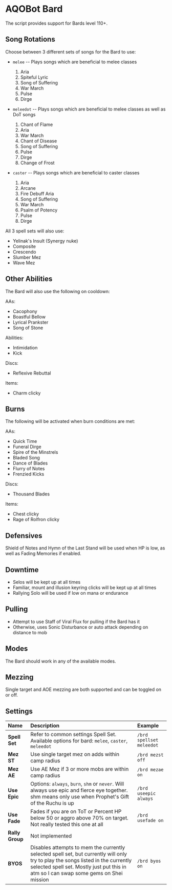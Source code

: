 # AQOBot Bard

The script provides support for Bards level 110+. 

## Song Rotations

Choose between 3 different sets of songs for the Bard to use:  

* `melee` -- Plays songs which are beneficial to melee classes  

    1. Aria  
    2. Spiteful Lyric  
    3. Song of Suffering  
    4. War March  
    5. Pulse  
    6. Dirge  

* `meleedot` -- Plays songs which are beneficial to melee classes as well as DoT songs  

    1. Chant of Flame  
    2. Aria  
    3. War March  
    4. Chant of Disease  
    5. Song of Suffering  
    6. Pulse  
    7. Dirge  
    8. Change of Frost  
  
* `caster` -- Plays songs which are beneficial to caster classes  

    1. Aria  
    2. Arcane  
    3. Fire Debuff Aria  
    4. Song of Suffering  
    5. War March  
    6. Psalm of Potency  
    7. Pulse  
    8. Dirge  

All 3 spell sets will also use:  

* Yelinak's Insult (Synergy nuke)  
* Composite  
* Crescendo  
* Slumber Mez  
* Wave Mez  

## Other Abilities

The Bard will also use the following on cooldown:  

AAs:  

* Cacophony  
* Boastful Bellow  
* Lyrical Prankster  
* Song of Stone  

Abilities:  

* Intimidation  
* Kick  

Discs:  

* Reflexive Rebuttal  

Items:  

* Charm clicky  

## Burns

The following will be activated when burn conditions are met:

AAs:  

* Quick Time  
* Funeral Dirge
* Spire of the Minstrels
* Bladed Song
* Dance of Blades
* Flurry of Notes
* Frenzied Kicks  

Discs:  

* Thousand Blades  

Items:  

* Chest clicky
* Rage of Rolfron clicky

## Defensives

Shield of Notes and Hymn of the Last Stand will be used when HP is low, as well as Fading Memories if enabled.  

## Downtime

* Selos will be kept up at all times  
* Familiar, mount and illusion keyring clicks will be kept up at all times  
* Rallying Solo will be used if low on mana or endurance  

## Pulling

* Attempt to use Staff of Viral Flux for pulling if the Bard has it  
* Otherwise, uses Sonic Disturbance or auto attack depending on distance to mob  

## Modes

The Bard should work in any of the available modes.

## Mezzing

Single target and AOE mezzing are both supported and can be toggled on or off. 

## Settings

| **Name** | **Description** | **Example** |
| :-- | :----- | :--- |
| **Spell Set** | Refer to common settings Spell Set. Available options for bard: `melee`, `caster`, `meleedot` | `/brd spellset meleedot` |
| **Mez ST** | Use single target mez on adds within camp radius | `/brd mezst off` |
| **Mez AE** | Use AE Mez if 3 or more mobs are within camp radius | `/brd mezae on` |
| **Use Epic** | Options: `always`, `burn`, `shm` or `never`. Will always use epic and fierce eye together. shm means only use when Prophet's Gift of the Ruchu is up | `/brd useepic always` |
| **Use Fade** | Fades if you are on ToT or Percent HP below 50 or aggro above 70% on target. Not really tested this one at all | `/brd usefade on` |
| **Rally Group** | Not implemented | |
| **BYOS** | Disables attempts to mem the currently selected spell set, but currently will only try to play the songs listed in the currently selected spell set. Mostly just put this in atm so I can swap some gems on Shei mission | `/brd byos on` |